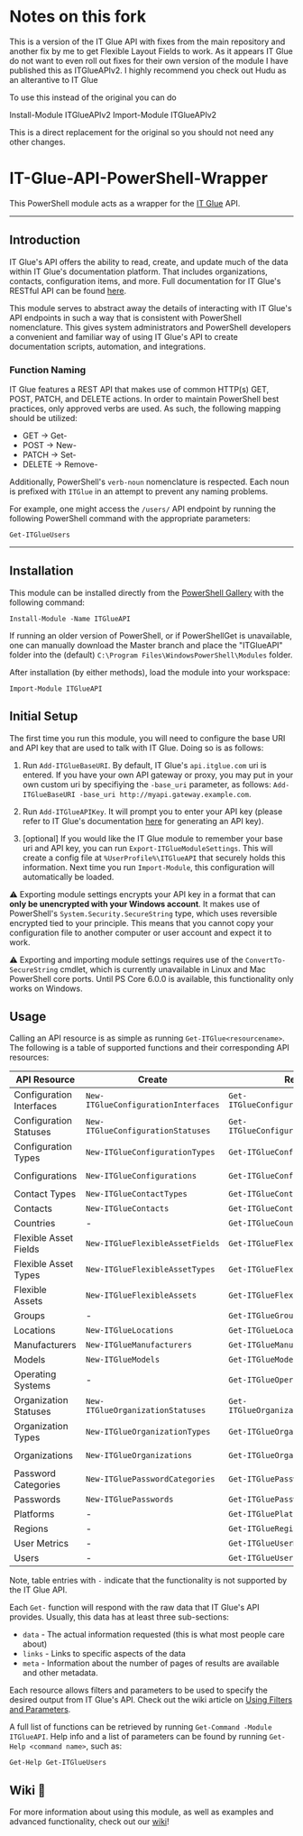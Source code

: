 # Notes on this fork
This is a version of the IT Glue API with fixes from the main repository and another fix by me to get Flexible Layout Fields to work.
As it appears IT Glue do not want to even roll out fixes for their own version of the module I have published this as ITGlueAPIv2. I highly recommend you check out Hudu as an alterantive to IT Glue

To use this instead of the original you can do

  Install-Module ITGlueAPIv2
  Import-Module ITGlueAPIv2

This is a direct replacement for the original so you should not need any other changes.

# IT-Glue-API-PowerShell-Wrapper
This PowerShell module acts as a wrapper for the [IT Glue](http://itglue.com) API.

---

## Introduction

IT Glue's API offers the ability to read, create, and update much of the data within IT Glue's documentation platform. That includes organizations, contacts, configuration items, and more. Full documentation for IT Glue's RESTful API can be found [here](https://api.itglue.com/developer/).

This module serves to abstract away the details of interacting with IT Glue's API endpoints in such a way that is consistent with PowerShell nomenclature. This gives system administrators and PowerShell developers a convenient and familiar way of using IT Glue's API to create documentation scripts, automation, and integrations.

### Function Naming

IT Glue features a REST API that makes use of common HTTP(s) GET, POST, PATCH, and DELETE actions. In order to maintain PowerShell best practices, only approved verbs are used. As such, the following mapping should be utilized:

- GET     -> Get-
- POST    -> New-
- PATCH   -> Set-
- DELETE  -> Remove-

Additionally, PowerShell's `verb-noun` nomenclature is respected. Each noun is prefixed with `ITGlue` in an attempt to prevent any naming problems.

For example, one might access the `/users/` API endpoint by running the following PowerShell command with the appropriate parameters:

```posh
Get-ITGlueUsers
```

---

## Installation

This module can be installed directly from the [PowerShell Gallery](https://www.powershellgallery.com/packages/ITGlueAPI) with the following command:
```posh
Install-Module -Name ITGlueAPI
```

If running an older version of PowerShell, or if PowerShellGet is unavailable, one can manually download the Master branch and place the "ITGlueAPI" folder into the (default) `C:\Program Files\WindowsPowerShell\Modules` folder.

After installation (by either methods), load the module into your workspace:

```posh
Import-Module ITGlueAPI
```

## Initial Setup

The first time you run this module, you will need to configure the base URI and API key that are used to talk with IT Glue. Doing so is as follows:

1. Run `Add-ITGlueBaseURI`. By default, IT Glue's `api.itglue.com` uri is entered. If you have your own API gateway or proxy, you may put in your own custom uri by specifiying the `-base_uri` parameter, as follows: `Add-ITGlueBaseURI -base_uri http://myapi.gateway.example.com`.

2. Run `Add-ITGlueAPIKey`. It will prompt you to enter your API key (please refer to IT Glue's documentation [here](https://api.itglue.com/developer/) for generating an API key).

3. [optional] If you would like the IT Glue module to remember your base uri and API key, you can run `Export-ITGlueModuleSettings`. This will create a config file at `%UserProfile%\ITGlueAPI` that securely holds this information. Next time you run `Import-Module`, this configuration will automatically be loaded.

:warning: Exporting module settings encrypts your API key in a format that can **only be unencrypted with your Windows account**. It makes use of PowerShell's `System.Security.SecureString` type, which uses reversible encrypted tied to your principle. This means that you cannot copy your configuration file to another computer or user account and expect it to work.

:warning: Exporting and importing module settings requires use of the `ConvertTo-SecureString` cmdlet, which is currently unavailable in Linux and Mac PowerShell core ports. Until PS Core 6.0.0 is available, this functionality only works on Windows.

## Usage

Calling an API resource is as simple as running `Get-ITGlue<resourcename>`. The following is a table of supported functions and their corresponding API resources:

| API Resource             | Create                              | Read                                | Update                              | Delete                               |
| ------------------------ | ----------------------------------- | ----------------------------------- | ----------------------------------- | ------------------------------------ |
| Configuration Interfaces | `New-ITGlueConfigurationInterfaces` | `Get-ITGlueConfigurationInterfaces` | `Set-ITGlueConfigurationInterfaces` | -                                    |
| Configuration Statuses   | `New-ITGlueConfigurationStatuses`   | `Get-ITGlueConfigurationStatuses`   | `Set-ITGlueConfigurationStatuses`   | -                                    |
| Configuration Types      | `New-ITGlueConfigurationTypes`      | `Get-ITGlueConfigurationTypes`      | `Set-ITGlueConfigurationTypes`      | -                                    |
| Configurations           | `New-ITGlueConfigurations`          | `Get-ITGlueConfigurations`          | `Set-ITGlueConfigurations`          | `Remove-ITGlueConfigurations`        |
| Contact Types            | `New-ITGlueContactTypes`            | `Get-ITGlueContactTypes`            | `Set-ITGlueContactTypes`            | -                                    |
| Contacts                 | `New-ITGlueContacts`                | `Get-ITGlueContacts`                | `Set-ITGlueContacts`                | `Remove-ITGlueContacts`              |
| Countries                | -                                   | `Get-ITGlueCountries`               | -                                   | -                                    |
| Flexible Asset Fields    | `New-ITGlueFlexibleAssetFields`     | `Get-ITGlueFlexibleAssetFields`     | `Set-ITGlueFlexibleAssetFields`     | `Remove-ITGlueFlexibleAssetFields`   |
| Flexible Asset Types     | `New-ITGlueFlexibleAssetTypes`      | `Get-ITGlueFlexibleAssetTypes`      | `Set-ITGlueFlexibleAssetTypes`      | -                                    |
| Flexible Assets          | `New-ITGlueFlexibleAssets`          | `Get-ITGlueFlexibleAssets`          | `Set-ITGlueFlexibleAssets`          | `Remove-ITGlueFlexibleAssets`        |
| Groups                   | -                                   | `Get-ITGlueGroups`                  | -                                   | -                                    |
| Locations                | `New-ITGlueLocations`               | `Get-ITGlueLocations`               | `Set-ITGlueLocations`               | `Remove-ITGlueLocations`             |
| Manufacturers            | `New-ITGlueManufacturers`           | `Get-ITGlueManufacturers`           | `Set-ITGlueManufacturers`           | -                                    |
| Models                   | `New-ITGlueModels`                  | `Get-ITGlueModels`                  | `Set-ITGlueModels`                  | -                                    |
| Operating Systems        | -                                   | `Get-ITGlueOperatingSystems`        | -                                   | -                                    |
| Organization Statuses    | `New-ITGlueOrganizationStatuses`    | `Get-ITGlueOrganizationStatuses`    | `Set-ITGlueOrganizationStatuses`    | -                                    |
| Organization Types       | `New-ITGlueOrganizationTypes`       | `Get-ITGlueOrganizationTypes`       | `Set-ITGlueOrganizationTypes`       | -                                    |
| Organizations            | `New-ITGlueOrganizations`           | `Get-ITGlueOrganizations`           | `Set-ITGlueOrganizations`           | `Remove-ITGlueOrganizations`         |
| Password Categories     | `New-ITGluePasswordCategories`      | `Get-ITGluePasswordCategories`      | `Set-ITGluePasswordCategories`      | -                                    |
| Passwords                | `New-ITGluePasswords`               | `Get-ITGluePasswords`               | `Set-ITGluePasswords`               | `Remove-ITGluePasswords`             |
| Platforms                | -                                   | `Get-ITGluePlatforms`               | -                                   | -                                    |
| Regions                  | -                                   | `Get-ITGlueRegions`                 | -                                   | -                                    |
| User Metrics             | -                                   | `Get-ITGlueUserMetrics`             | -                                   | -                                    |
| Users                    | -                                   | `Get-ITGlueUsers`                   | `Set-ITGlueUsers`                   | -                                    |

Note, table entries with `-` indicate that the functionality is not supported by the IT Glue API.

Each `Get-` function will respond with the raw data that IT Glue's API provides. Usually, this data has at least three sub-sections:

- `data` - The actual information requested (this is what most people care about)
- `links` - Links to specific aspects of the data
- `meta` - Information about the number of pages of results are available and other metadata.

Each resource allows filters and parameters to be used to specify the desired output from IT Glue's API. Check out the wiki article on [Using Filters and Parameters](https://github.com/itglue/powershellwrapper/wiki/Using-Filters-and-Parameters).

A full list of functions can be retrieved by running `Get-Command -Module ITGlueAPI`. Help info and a list of parameters can be found by running `Get-Help <command name>`, such as:

```posh
Get-Help Get-ITGlueUsers
```

## Wiki :book:

For more information about using this module, as well as examples and advanced functionality, check out our [wiki](https://github.com/itglue/powershellwrapper/wiki/)!

